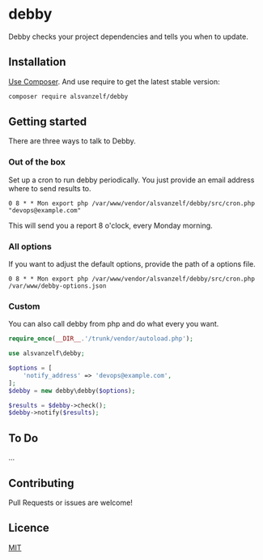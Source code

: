 # debby

Debby checks your project dependencies and tells you when to update.


## Installation

[Use Composer](http://getcomposer.org/). And use require to get the latest stable version:

``` sh
composer require alsvanzelf/debby
```


## Getting started

There are three ways to talk to Debby.

### Out of the box

Set up a cron to run debby periodically.
You just provide an email address where to send results to.

`0 8 * * Mon export php /var/www/vendor/alsvanzelf/debby/src/cron.php "devops@example.com"`

This will send you a report 8 o'clock, every Monday morning.

### All options

If you want to adjust the default options, provide the path of a options file.

`0 8 * * Mon export php /var/www/vendor/alsvanzelf/debby/src/cron.php /var/www/debby-options.json`

### Custom

You can also call debby from php and do what every you want.

``` php
require_once(__DIR__.'/trunk/vendor/autoload.php');

use alsvanzelf\debby;

$options = [
	'notify_address' => 'devops@example.com',
];
$debby = new debby\debby($options);

$results = $debby->check();
$debby->notify($results);
```


## To Do

...


## Contributing

Pull Requests or issues are welcome!


## Licence

[MIT](/LICENSE)
